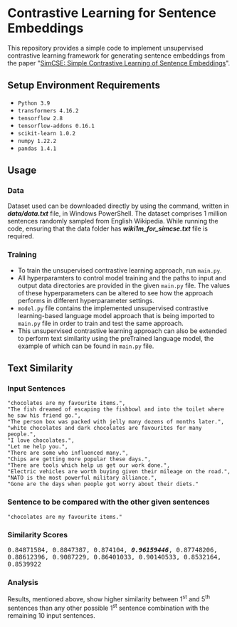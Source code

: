 # Contrastive Learning for Sentence Embeddings
This repository provides a simple code to implement unsupervised contrastive learning framework for generating sentence embeddings from the paper "[SimCSE: Simple Contrastive Learning of Sentence Embeddings](https://arxiv.org/abs/2104.08821)".
## Setup Environment Requirements
- `Python 3.9`
- `transformers 4.16.2`
- `tensorflow 2.8`
- `tensorflow-addons 0.16.1`
- `scikit-learn 1.0.2`
- `numpy 1.22.2`
- `pandas 1.4.1`
## Usage
### Data
Dataset used can be downloaded directly by using the command, written in ***data/data.txt*** file, in Windows PowerShell. The dataset comprises 1 million sentences randomly sampled from English Wikipedia. While running the code, ensuring that the data folder has ***wiki1m_for_simcse.txt*** file is required.
### Training
- To train the unsupervised contrastive learning approach, run `main.py`.
- All hyperparamters to control model training and the paths to input and output data directories are provided in the given `main.py` file. The values of these hyperparameters can be altered to see how the approach performs in different hyperparameter settings.
- `model.py` file contains the implemented unsupervised contrastive learning-based language model approach that is being imported to `main.py` file in order to train and test the same approach.
- This unsupervised contrastive learning approach can also be extended to perform text similarity using the preTrained language model, the example of which can be found in `main.py` file.
## Text Similarity
### Input Sentences
```
"chocolates are my favourite items.",
"The fish dreamed of escaping the fishbowl and into the toilet where he saw his friend go.",
"The person box was packed with jelly many dozens of months later.",
"white chocolates and dark chocolates are favourites for many people.",
"I love chocolates.",
"Let me help you.",
"There are some who influenced many.",
"Chips are getting more popular these days.",
"There are tools which help us get our work done.",
"Electric vehicles are worth buying given their mileage on the road.",
"NATO is the most powerful military alliance.",
"Gone are the days when people got worry about their diets."
```
### Sentence to be compared with the other given sentences
```
"chocolates are my favourite items."
```
### Similarity Scores
<pre>
0.84871584, 0.8847387, 0.874104, <i><b>0.96159446</b></i>, 0.87748206,
0.88612396, 0.9087229, 0.86401033, 0.90140533, 0.8532164,
0.8539922
</pre>

### Analysis
Results, mentioned above, show higher similarity between 1<sup>st</sup> and 5<sup>th</sup> sentences than any other possible 1<sup>st</sup> sentence combination with the remaining 10 input sentences.
